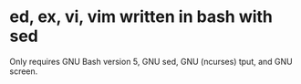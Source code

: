 # ed, ex, vi, vim written in bash with sed


Only requires GNU Bash version 5, GNU sed, GNU (ncurses) tput, and GNU screen.
